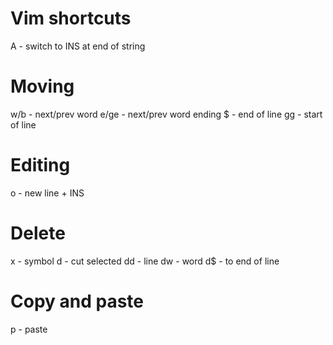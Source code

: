 # Vim  shortcuts

A - switch to INS at end of string

# Moving
w/b - next/prev word
e/ge - next/prev word ending
$ - end of line
gg - start of line

# Editing
o - new line + INS

# Delete
x - symbol
d - cut selected 
dd - line
dw - word
d$ - to end of line

# Copy and paste
p - paste


